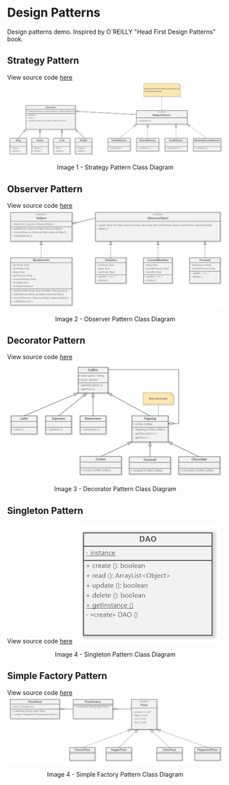 # Design Patterns
Design patterns demo. Inspired by O`REILLY "Head First Design Patterns" book.

## Strategy Pattern
View source code [here](https://github.com/alinaHinzhulBSNU/DesignPatterns/tree/master/src/main/java/Strategy)
![Strategy](https://github.com/alinaHinzhulBSNU/DesignPatterns/blob/diagrams/UML%20diagrams/Strategy.png)
<p align="center">Image 1 - Strategy Pattern Class Diagram</p>

## Observer Pattern
View source code [here](https://github.com/alinaHinzhulBSNU/DesignPatterns/tree/master/src/main/java/Observer)
![Observer](https://github.com/alinaHinzhulBSNU/DesignPatterns/blob/diagrams/UML%20diagrams/Observer.png)
<p align="center">Image 2 - Observer Pattern Class Diagram</p>

## Decorator Pattern
View source code [here](https://github.com/alinaHinzhulBSNU/DesignPatterns/tree/master/src/main/java/Decorator)
![Decorator](https://github.com/alinaHinzhulBSNU/DesignPatterns/blob/diagrams/UML%20diagrams/Decorator.png)
<p align="center">Image 3 - Decorator Pattern Class Diagram</p>

## Singleton Pattern
View source code [here](https://github.com/alinaHinzhulBSNU/DesignPatterns/tree/master/src/main/java/Singleton)
![Singleton](https://github.com/alinaHinzhulBSNU/DesignPatterns/blob/diagrams/UML%20diagrams/Singleton.png)
<p align="center">Image 4 - Singleton Pattern Class Diagram</p>

## Simple Factory Pattern
View source code [here](https://github.com/alinaHinzhulBSNU/DesignPatterns/tree/master/src/main/java/Factory)
![Factory](https://github.com/alinaHinzhulBSNU/DesignPatterns/blob/diagrams/UML%20diagrams/Factory.png)
<p align="center">Image 4 - Simple Factory Pattern Class Diagram</p>

